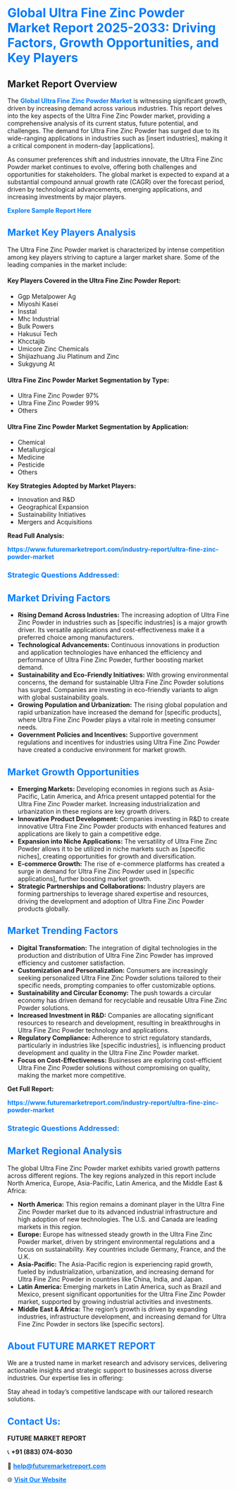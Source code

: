 <h1 style="color: #007BFF;">Global Ultra Fine Zinc Powder Market Report 2025-2033: Driving Factors, Growth Opportunities, and Key Players</h1>

<section id="overview">
<h2>Market Report Overview</h2>
<p>The <a href="https://www.futuremarketreport.com/industry-report/ultra-fine-zinc-powder-market" style="color: #007BFF; text-decoration: none;"><strong>Global Ultra Fine Zinc Powder Market</strong></a> is witnessing significant growth, driven by increasing demand across various industries. This report delves into the key aspects of the Ultra Fine Zinc Powder market, providing a comprehensive analysis of its current status, future potential, and challenges. The demand for Ultra Fine Zinc Powder has surged due to its wide-ranging applications in industries such as [insert industries], making it a critical component in modern-day [applications].</p>
<p>As consumer preferences shift and industries innovate, the Ultra Fine Zinc Powder market continues to evolve, offering both challenges and opportunities for stakeholders. The global market is expected to expand at a substantial compound annual growth rate (CAGR) over the forecast period, driven by technological advancements, emerging applications, and increasing investments by major players.</p>
</section>

<section id="overview">
<p><a href="https://www.futuremarketreport.com/request-sample/reportId=29936" style="color: #007BFF; text-decoration: none;"><strong>Explore Sample Report Here</strong></a></p>
</section>

<section id="key-players">
<h2 style="color: #007BFF;">Market Key Players Analysis</h2>
<p>The Ultra Fine Zinc Powder market is characterized by intense competition among key players striving to capture a larger market share. Some of the leading companies in the market include:</p>
<h4>Key Players Covered in the Ultra Fine Zinc Powder Report:</h4>
<ul><li>Ggp Metalpower Ag</li><li>Miyoshi Kasei</li><li>Insstal</li><li>Mhc Industrial</li><li>Bulk Powers</li><li>Hakusui Tech</li><li>Khcctajib</li><li>Umicore Zinc Chemicals</li><li>Shijiazhuang Jiu Platinum and Zinc</li><li>Sukgyung At</li></ul>
<h4>Ultra Fine Zinc Powder Market Segmentation by Type:</h4>
<ul><li>Ultra Fine Zinc Powder 97%</li><li>Ultra Fine Zinc Powder 99%</li><li>Others</li></ul>

<h4>Ultra Fine Zinc Powder Market Segmentation by Application:</h4>
<ul><li>Chemical</li><li>Metallurgical</li><li>Medicine</li><li>Pesticide</li><li>Others</li></ul>
<p><strong>Key Strategies Adopted by Market Players:</strong></p>
<ul>
<li>Innovation and R&D</li>
<li>Geographical Expansion</li>
<li>Sustainability Initiatives</li>
<li>Mergers and Acquisitions</li>
</ul>
</section>

<section>
<p><strong>Read Full Analysis: </strong></p><a href="https://www.futuremarketreport.com/industry-report/ultra-fine-zinc-powder-market" style="color: #007BFF; text-decoration: none;"><strong>https://www.futuremarketreport.com/industry-report/ultra-fine-zinc-powder-market</strong></a>
<h3 style="color: #007BFF;">Strategic Questions Addressed:</h3>
</section>

<section id="driving-factors">
<h2 style="color: #007BFF;">Market Driving Factors</h2>
<ul>
<li><strong>Rising Demand Across Industries:</strong> The increasing adoption of Ultra Fine Zinc Powder in industries such as [specific industries] is a major growth driver. Its versatile applications and cost-effectiveness make it a preferred choice among manufacturers.</li>
<li><strong>Technological Advancements:</strong> Continuous innovations in production and application technologies have enhanced the efficiency and performance of Ultra Fine Zinc Powder, further boosting market demand.</li>
<li><strong>Sustainability and Eco-Friendly Initiatives:</strong> With growing environmental concerns, the demand for sustainable Ultra Fine Zinc Powder solutions has surged. Companies are investing in eco-friendly variants to align with global sustainability goals.</li>
<li><strong>Growing Population and Urbanization:</strong> The rising global population and rapid urbanization have increased the demand for [specific products], where Ultra Fine Zinc Powder plays a vital role in meeting consumer needs.</li>
<li><strong>Government Policies and Incentives:</strong> Supportive government regulations and incentives for industries using Ultra Fine Zinc Powder have created a conducive environment for market growth.</li>
</ul>
</section>

<section id="growth-opportunities">
<h2 style="color: #007BFF;">Market Growth Opportunities</h2>
<ul>
<li><strong>Emerging Markets:</strong> Developing economies in regions such as Asia-Pacific, Latin America, and Africa present untapped potential for the Ultra Fine Zinc Powder market. Increasing industrialization and urbanization in these regions are key growth drivers.</li>
<li><strong>Innovative Product Development:</strong> Companies investing in R&D to create innovative Ultra Fine Zinc Powder products with enhanced features and applications are likely to gain a competitive edge.</li>
<li><strong>Expansion into Niche Applications:</strong> The versatility of Ultra Fine Zinc Powder allows it to be utilized in niche markets such as [specific niches], creating opportunities for growth and diversification.</li>
<li><strong>E-commerce Growth:</strong> The rise of e-commerce platforms has created a surge in demand for Ultra Fine Zinc Powder used in [specific applications], further boosting market growth.</li>
<li><strong>Strategic Partnerships and Collaborations:</strong> Industry players are forming partnerships to leverage shared expertise and resources, driving the development and adoption of Ultra Fine Zinc Powder products globally.</li>
</ul>
</section>

<section id="trending-factors">
<h2 style="color: #007BFF;">Market Trending Factors</h2>
<ul>
<li><strong>Digital Transformation:</strong> The integration of digital technologies in the production and distribution of Ultra Fine Zinc Powder has improved efficiency and customer satisfaction.</li>
<li><strong>Customization and Personalization:</strong> Consumers are increasingly seeking personalized Ultra Fine Zinc Powder solutions tailored to their specific needs, prompting companies to offer customizable options.</li>
<li><strong>Sustainability and Circular Economy:</strong> The push towards a circular economy has driven demand for recyclable and reusable Ultra Fine Zinc Powder solutions.</li>
<li><strong>Increased Investment in R&D:</strong> Companies are allocating significant resources to research and development, resulting in breakthroughs in Ultra Fine Zinc Powder technology and applications.</li>
<li><strong>Regulatory Compliance:</strong> Adherence to strict regulatory standards, particularly in industries like [specific industries], is influencing product development and quality in the Ultra Fine Zinc Powder market.</li>
<li><strong>Focus on Cost-Effectiveness:</strong> Businesses are exploring cost-efficient Ultra Fine Zinc Powder solutions without compromising on quality, making the market more competitive.</li>
</ul>
</section>

<section>
<p><strong>Get Full Report: </strong></p><a href="https://www.futuremarketreport.com/industry-report/ultra-fine-zinc-powder-market" style="color: #007BFF; text-decoration: none;"><strong>https://www.futuremarketreport.com/industry-report/ultra-fine-zinc-powder-market</strong></a>
<h3 style="color: #007BFF;">Strategic Questions Addressed:</h3>
</section>


<section id="regional-analysis">
<h2 style="color: #007BFF;">Market Regional Analysis</h2>
<p>The global Ultra Fine Zinc Powder market exhibits varied growth patterns across different regions. The key regions analyzed in this report include North America, Europe, Asia-Pacific, Latin America, and the Middle East & Africa:</p>
<ul>
<li><strong>North America:</strong> This region remains a dominant player in the Ultra Fine Zinc Powder market due to its advanced industrial infrastructure and high adoption of new technologies. The U.S. and Canada are leading markets in this region.</li>
<li><strong>Europe:</strong> Europe has witnessed steady growth in the Ultra Fine Zinc Powder market, driven by stringent environmental regulations and a focus on sustainability. Key countries include Germany, France, and the U.K.</li>
<li><strong>Asia-Pacific:</strong> The Asia-Pacific region is experiencing rapid growth, fueled by industrialization, urbanization, and increasing demand for Ultra Fine Zinc Powder in countries like China, India, and Japan.</li>
<li><strong>Latin America:</strong> Emerging markets in Latin America, such as Brazil and Mexico, present significant opportunities for the Ultra Fine Zinc Powder market, supported by growing industrial activities and investments.</li>
<li><strong>Middle East & Africa:</strong> The region’s growth is driven by expanding industries, infrastructure development, and increasing demand for Ultra Fine Zinc Powder in sectors like [specific sectors].</li>
</ul>
</section>

<footer>
<h2 style="color: #007BFF;">About FUTURE MARKET REPORT</h2>
<p>We are a trusted name in market research and advisory services, delivering actionable insights and strategic support to businesses across diverse industries. Our expertise lies in offering:</p>

<p>Stay ahead in today’s competitive landscape with our tailored research solutions.</p>

<h2 style="color: #007BFF;">Contact Us:</h2>
<p><strong>FUTURE MARKET REPORT</strong></p>
<p>📞 <strong>+91 (883) 074-8030</strong></p>
<p>📧 <strong><a href="mailto:help@futuremarketreport.com" style="color: #007BFF;">help@futuremarketreport.com</a></strong></p>
<p>🌐 <strong><a href="https://www.futuremarketreport.com/" style="color: #007BFF;">Visit Our Website</a></strong></p>
</footer>